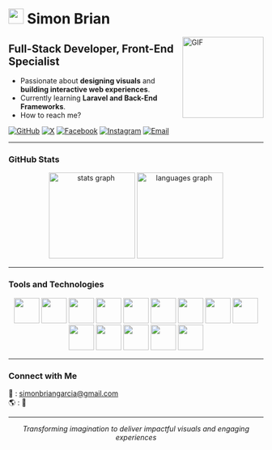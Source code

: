 # <img width="30px" height="30" src="https://octodex.github.com/images/nyantocat.gif" />  Simon Brian 

<img align="right" alt="GIF" height="160px" src="https://octodex.github.com/images/daftpunktocat-guy.gif" />

## Full-Stack Developer, Front-End Specialist

- Passionate about **designing visuals** and **building interactive web experiences**.  
- Currently learning **Laravel and Back-End Frameworks**.  
- How to reach me? 

[![GitHub](https://img.shields.io/badge/Github-100000?style=for-the-badge&logo=github&logoColor=white)](https://github.com/Saimeown)
[![X](https://img.shields.io/badge/X-000000?style=for-the-badge&logo=x&logoColor=white)](https://x.com/saimeown)
[![Facebook](https://img.shields.io/badge/Facebook-1877F2?style=for-the-badge&logo=facebook&logoColor=white)](https://www.facebook.com/saigtrs/)
[![Instagram](https://img.shields.io/badge/Instagram-E4405F?style=for-the-badge&logo=instagram&logoColor=white)](https://www.instagram.com/saimese._/)
[![Email](https://img.shields.io/badge/Email-D14836?style=for-the-badge&logo=gmail&logoColor=white)](mailto:simonbriangarcia@gmail.com)


---


### GitHub Stats   

<div align="center">
  <img src="https://github-readme-stats.vercel.app/api?username=Saimeown&theme=tokyonight&show_icons=true&hide_border=true&count_private=true" height="170" alt="stats graph"  />
  <img src="https://github-readme-stats.vercel.app/api/top-langs/?username=Saimeown&theme=tokyonight&show_icons=true&hide_border=true&layout=compact" height="170" alt="languages graph"  />
</div>

---

### Tools and Technologies  

<p align="center">
	<img src="https://cdn.jsdelivr.net/gh/devicons/devicon@latest/icons/html5/html5-original.svg" height = "50" width = "50"/>
	<img src="https://cdn.jsdelivr.net/gh/devicons/devicon@latest/icons/css3/css3-original.svg" height = "50" width = "50"/>
	<img src="https://cdn.jsdelivr.net/gh/devicons/devicon@latest/icons/tailwindcss/tailwindcss-original.svg" height = "50" />
    <img src="https://cdn.jsdelivr.net/gh/devicons/devicon@latest/icons/javascript/javascript-original.svg" height = "50" width= "50"/>
	<img src="https://cdn.jsdelivr.net/gh/devicons/devicon@latest/icons/typescript/typescript-original.svg" height = "50" width= "50"/>
	<img src="https://cdn.jsdelivr.net/gh/devicons/devicon@latest/icons/react/react-original.svg" height = "50" width= "50"/>
	<img src="https://cdn.jsdelivr.net/gh/devicons/devicon@latest/icons/php/php-original.svg" height = "50" width = "50"/>
    <img src="https://cdn.jsdelivr.net/gh/devicons/devicon@latest/icons/firebase/firebase-original.svg" height = "50" width = "50"/>
    <img src="https://cdn.jsdelivr.net/gh/devicons/devicon@latest/icons/vscode/vscode-original.svg" height = "50" width = "50" />
    <img src="https://cdn.jsdelivr.net/gh/devicons/devicon@latest/icons/webstorm/webstorm-original.svg" height = "50" width = "50" />
    <img src="https://cdn.jsdelivr.net/gh/devicons/devicon@latest/icons/git/git-original.svg" height = "50" width = "50" />
	<img src="https://cdn.jsdelivr.net/gh/devicons/devicon@latest/icons/github/github-original.svg" height = "50" width = "50" />
    <img src="https://cdn.jsdelivr.net/gh/devicons/devicon@latest/icons/notion/notion-original.svg" height = "50" width = "50" />
    <img src="https://cdn.jsdelivr.net/gh/devicons/devicon@latest/icons/canva/canva-original.svg" height = "50" width = "50" />
</p>

---

### Connect with Me  

📧 : [simonbriangarcia@gmail.com](mailto:simonbriangarcia@gmail.com)  
🌎 : 🚧 

---

<p align="center">
	<i>Transforming imagination to deliver impactful visuals and engaging experiences</i> <br> 
</p>
